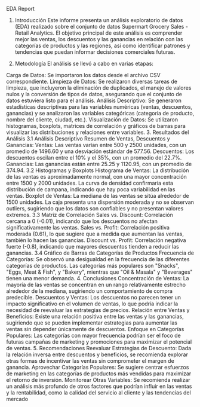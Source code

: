 EDA Report

1. Introducción
   Este informe presenta un análisis exploratorio de datos (EDA) realizado sobre el conjunto de datos Supermart Grocery Sales - Retail Analytics. El objetivo principal de este análisis es comprender mejor las ventas, los descuentos y las ganancias en relación con las categorías de productos y las regiones, así como identificar patrones y tendencias que puedan informar decisiones comerciales futuras.

2. Metodología
   El análisis se llevó a cabo en varias etapas:

Carga de Datos: Se importaron los datos desde el archivo CSV correspondiente.
Limpieza de Datos: Se realizaron diversas tareas de limpieza, que incluyeron la eliminación de duplicados, el manejo de valores nulos y la conversión de tipos de datos, asegurando que el conjunto de datos estuviera listo para el análisis.
Análisis Descriptivo: Se generaron estadísticas descriptivas para las variables numéricas (ventas, descuentos, ganancias) y se analizaron las variables categóricas (categoría de producto, nombre del cliente, ciudad, etc.).
Visualización de Datos: Se utilizaron histogramas, boxplots, matrices de correlación y gráficos de barras para visualizar las distribuciones y relaciones entre variables. 3. Resultados del Análisis
3.1 Análisis Descriptivo
Resumen de Ventas, Descuentos y Ganancias:
Ventas: Las ventas varían entre 500 y 2500 unidades, con un promedio de 1496.60 y una desviación estándar de 577.56.
Descuentos: Los descuentos oscilan entre el 10% y el 35%, con un promedio del 22.7%.
Ganancias: Las ganancias están entre 25.25 y 1120.95, con un promedio de 374.94.
3.2 Histogramas y Boxplots
Histograma de Ventas:
La distribución de las ventas es aproximadamente normal, con una mayor concentración entre 1500 y 2000 unidades. La curva de densidad confirmaría esta distribución de campana, indicando que hay poca variabilidad en las ventas.
Boxplot de Ventas:
La mediana de las ventas se sitúa alrededor de 1500 unidades. La caja presenta una dispersión moderada y no se observan outliers, sugiriendo que los datos son confiables y no presentan valores extremos.
3.3 Matriz de Correlación
Sales vs. Discount: Correlación cercana a 0 (-0.01), indicando que los descuentos no afectan significativamente las ventas.
Sales vs. Profit: Correlación positiva moderada (0.61), lo que sugiere que a medida que aumentan las ventas, también lo hacen las ganancias.
Discount vs. Profit: Correlación negativa fuerte (-0.8), indicando que mayores descuentos tienden a reducir las ganancias.
3.4 Gráfico de Barras de Categorías de Productos
Frecuencia de Categorías: Se observó una desigualdad en la frecuencia de las diferentes categorías de productos. Las categorías más populares son "Snacks", "Eggs, Meat & Fish", y "Bakery", mientras que "Oil & Masala" y "Beverages" tienen una menor demanda. 4. Conclusiones
Concentración de Ventas: La mayoría de las ventas se concentran en un rango relativamente estrecho alrededor de la mediana, sugiriendo un comportamiento de compra predecible.
Descuentos y Ventas: Los descuentos no parecen tener un impacto significativo en el volumen de ventas, lo que podría indicar la necesidad de reevaluar las estrategias de precios.
Relación entre Ventas y Beneficios: Existe una relación positiva entre las ventas y las ganancias, sugiriendo que se pueden implementar estrategias para aumentar las ventas sin depender únicamente de descuentos.
Enfoque en Categorías Populares: Las categorías con mayor frecuencia podrían ser el foco de futuras campañas de marketing y promociones para maximizar el potencial de ventas. 5. Recomendaciones
Reevaluar Estrategias de Descuento: Dada la relación inversa entre descuentos y beneficios, se recomienda explorar otras formas de incentivar las ventas sin comprometer el margen de ganancia.
Aprovechar Categorías Populares: Se sugiere centrar esfuerzos de marketing en las categorías de productos más vendidas para maximizar el retorno de inversión.
Monitorear Otras Variables: Se recomienda realizar un análisis más profundo de otros factores que podrían influir en las ventas y la rentabilidad, como la calidad del servicio al cliente y las tendencias del mercado
